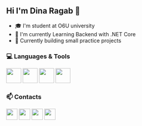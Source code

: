## Hi I'm Dina Ragab 👋
- 🎓 I'm student at O6U university  
- 🌱 I'm currently Learning Backend with .NET Core  
- 🚀 Currently building small practice projects  
  
### 💻 Languages & Tools  

<img src="https://cdn.jsdelivr.net/gh/devicons/devicon/icons/cplusplus/cplusplus-original.svg" width="40"/>  <img src="https://cdn.jsdelivr.net/gh/devicons/devicon/icons/csharp/csharp-original.svg" width="40"/>  <img src="https://cdn.jsdelivr.net/gh/devicons/devicon/icons/html5/html5-original.svg" width="40"/>  <img src="https://cdn.jsdelivr.net/gh/devicons/devicon/icons/css3/css3-original.svg" width="40"/> 
  

### 📫 Contacts  

<a href="https://www.linkedin.com/in/dina-ragab-7a263a298/"><img src="https://cdn.jsdelivr.net/gh/devicons/devicon/icons/linkedin/linkedin-original.svg" width="30"/></a>
<a href="https://codeforces.com/profile/Dina.ragab"><img src="https://cdn.iconscout.com/icon/free/png-512/free-codeforces-3628695-3029920.png" width="30"/></a>
<a href="https://www.facebook.com/share/1BKMZVs7tg/"><img src="https://cdn.jsdelivr.net/gh/devicons/devicon/icons/facebook/facebook-original.svg" width="30"/></a>
<a href="mailto:dinaragab982005@gmail.com"><img src="https://cdn-icons-png.flaticon.com/512/281/281769.png" width="30"/></a>

<!--
**DinaRagab98/DinaRagab98** is a ✨ _special_ ✨ repository because its `README.md` (this file) appears on your GitHub profile.

Here are some ideas to get you started:

- 🔭 I’m currently working on ...
- 🌱 I’m currently learning ...
- 👯 I’m looking to collaborate on ...
- 🤔 I’m looking for help with ...
- 💬 Ask me about ...
- 📫 How to reach me: ...
- 😄 Pronouns: ...
- ⚡ Fun fact: ...
-->
